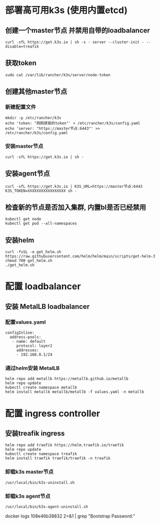# 部署高可用k3s (使用内置etcd)

## 创建一个master节点 并禁用自带的loadbalancer
``` shell
curl -sfL https://get.k3s.io | sh -s - server --cluster-init - --disable=treafik
```

## 获取token
``` shell
sudo cat /var/lib/rancher/k3s/server/node-token
```

## 创建其他master节点

### 新建配置文件
``` shell
mkdir -p /etc/rancher/k3s
echo 'token: "刚刚获取的token"' > /etc/rancher/k3s/config.yaml
echo 'server: "https://master节点:6443"' >> /etc/rancher/k3s/config.yaml
```

### 安装master节点
``` shell
curl -sfL https://get.k3s.io | sh -
```

## 安装agent节点
``` shell
curl -sfL https://get.k3s.io | K3S_URL=https://master节点:6443 K3S_TOKEN=XXXXXXXXXXXXXXXXX sh -
```

## 检查新的节点是否加入集群, 内置bl是否已经禁用
``` shell
kubectl get node
kubectl get pod --all-namespaces
```

## 安装helm
``` shell
curl -fsSL -o get_helm.sh https://raw.githubusercontent.com/helm/helm/main/scripts/get-helm-3
chmod 700 get_helm.sh
./get_helm.sh
```

# 配置 loadbalancer

## 安装 MetalLB loadbalancer

### 配置values.yaml
``` shell
configInline:
  address-pools:
   - name: default
     protocol: layer2
     addresses:
     - 192.168.0.1/24
```

### 通过helm安装 MetalLB
``` shell
helm repo add metallb https://metallb.github.io/metallb
helm repo update
kubectl create namespace metallb
helm install metallb metallb/metallb -f values.yaml -n metallb
```

# 配置 ingress controller

## 安装treafik ingress
``` shell
helm repo add traefik https://helm.traefik.io/traefik
helm repo update
kubectl create namespace treafik
helm install traefik traefik/traefik -n treafik
```

### 卸载k3s master节点
``` shell
/usr/local/bin/k3s-uninstall.sh
```

### 卸载k3s agent节点
```
/usr/local/bin/k3s-agent-uninstall.sh
```





docker logs  108e46b38832  2>&1 | grep "Bootstrap Password:"
